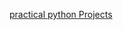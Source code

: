

[practical python Projects](https://practicalpython.yasoob.me/toc.html?continueFlag=e555c76cc73ffd314b95a45ef60a87b3)